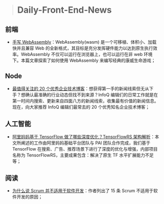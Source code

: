 
> # Daily-Front-End-News

## 前端

- [手写 WebAssembly](https://blog.scottlogic.com/2018/04/26/webassembly-by-hand.html)：WebAssembly(wasm) 是一个可移植、体积小、加载快并且兼容 Web 的全新格式，其目标是充分发挥硬件能力以达到原生执行效率。WebAssembly 不仅可以运行在浏览器上，也可以运行在非 web 环境下。本篇文章探索了如何使用 WebAssembly 来编写经典的康威生命游戏；

## Node

- [最值得关注的 20 个优秀企业技术博客](http://www.infoq.com/cn/articles/20-outstanding-enterprise-technology-blog)：想获得第一手的新闻线索但无从下手？想确认最准确的行业动态但找不到来源？InfoQ 编辑们的日常工作就是在第一时间内搜索、更新来自四面八方的新闻线索，收集最有价值的新闻信息。现在，向大家推荐 InfoQ 编辑们最常去的 20 个优秀知名企业技术博客；

## 人工智能

- [阿里妈妈基于 TensorFlow 做了哪些深度优化？TensorFlowRS 架构解析](https://mp.weixin.qq.com/s?__biz=MzIzOTU0NTQ0MA==&mid=2247487366&idx=1&sn=87734bb45fc3dcc608d97cdba34d9d4f&chksm=e9293289de5ebb9ff9be645144547d03ddd44eb303339132fe7177942d4abd68efc71547c957&mpshare=1&scene=1&srcid=0612kC0ZWVHaIesoJNw8TFGl&pass_ticket=ZurAsguVuKfugXGJUAU%2FGL5ENoWOTsfh9ng%2BV%2Bw7Q8zfYyJusyE535AwvU60J3hD#rd)：本文所阐述的工作由阿里妈妈基础平台团队与 PAI 团队合作完成，我们基于 TensorFlow 在搜索、广告、推荐场景下进行了深度的优化与增强，内部项目名称为 TensorFlowRS，主要成果包含：解决了原生 TF 水平扩展能力不足等；

## 阅读

- [为什么说 Scrum 并不适用于软件开发](http://t.cn/RBfcq0e)：作者列出了 15 条 Scrum 不适用于软件开发的原因；